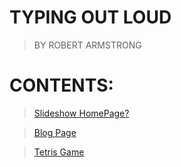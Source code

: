 # TYPING OUT LOUD
> BY ROBERT ARMSTRONG 

# CONTENTS:
>[Slideshow HomePage?](https://itsjustrobert.github.io/typing-out-loud/slidingimages.html)

>[Blog Page](https://itsjustrobert.github.io/typing-out-loud/Blog%20Website/index.html)

>[Tetris Game](https://itsjustrobert.github.io/typing-out-loud/TETRIS/)
